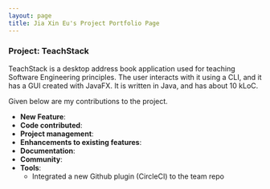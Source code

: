 ```yaml
---
layout: page
title: Jia Xin Eu's Project Portfolio Page
---
```


### Project: TeachStack

TeachStack is a desktop address book application used for teaching Software Engineering principles. The user interacts with it using a CLI, and it has a GUI created with JavaFX. It is written in Java, and has about 10 kLoC.

Given below are my contributions to the project.

* **New Feature**:
* **Code contributed**:
* **Project management**:
* **Enhancements to existing features**:
* **Documentation**:
* **Community**:
* **Tools**:
  * Integrated a new Github plugin (CircleCI) to the team repo

